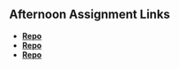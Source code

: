 ## Afternoon Assignment Links

* **[Repo](https://github.com/{{ghname}}/<ASSIGNMENT_REPO>)**
* **[Repo](https://github.com/{{ghname}}/<ASSIGNMENT_REPO>)**
* **[Repo](https://github.com/{{ghname}}/<ASSIGNMENT_REPO>)**
